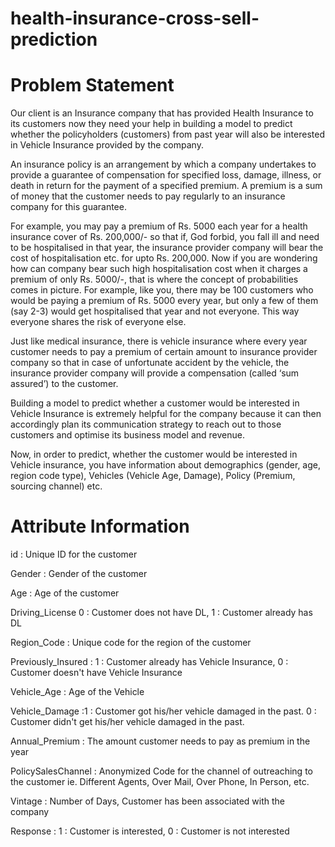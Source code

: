 # health-insurance-cross-sell-prediction

# Problem Statement
Our client is an Insurance company that has provided Health Insurance to its customers now they need your help in building a model to predict whether the policyholders (customers) from past year will also be interested in Vehicle Insurance provided by the company.

An insurance policy is an arrangement by which a company undertakes to provide a guarantee of compensation for specified loss, damage, illness, or death in return for the payment of a specified premium. A premium is a sum of money that the customer needs to pay regularly to an insurance company for this guarantee.

For example, you may pay a premium of Rs. 5000 each year for a health insurance cover of Rs. 200,000/- so that if, God forbid, you fall ill and need to be hospitalised in that year, the insurance provider company will bear the cost of hospitalisation etc. for upto Rs. 200,000. Now if you are wondering how can company bear such high hospitalisation cost when it charges a premium of only Rs. 5000/-, that is where the concept of probabilities comes in picture. For example, like you, there may be 100 customers who would be paying a premium of Rs. 5000 every year, but only a few of them (say 2-3) would get hospitalised that year and not everyone. This way everyone shares the risk of everyone else.

Just like medical insurance, there is vehicle insurance where every year customer needs to pay a premium of certain amount to insurance provider company so that in case of unfortunate accident by the vehicle, the insurance provider company will provide a compensation (called ‘sum assured’) to the customer.

Building a model to predict whether a customer would be interested in Vehicle Insurance is extremely helpful for the company because it can then accordingly plan its communication strategy to reach out to those customers and optimise its business model and revenue.

Now, in order to predict, whether the customer would be interested in Vehicle insurance, you have information about demographics (gender, age, region code type), Vehicles (Vehicle Age, Damage), Policy (Premium, sourcing channel) etc.

# Attribute Information
id : Unique ID for the customer

Gender : Gender of the customer

Age : Age of the customer

Driving_License 0 : Customer does not have DL, 1 : Customer already has DL

Region_Code : Unique code for the region of the customer

Previously_Insured : 1 : Customer already has Vehicle Insurance, 0 : Customer doesn't have Vehicle Insurance

Vehicle_Age : Age of the Vehicle

Vehicle_Damage :1 : Customer got his/her vehicle damaged in the past. 0 : Customer didn't get his/her vehicle damaged in the past.

Annual_Premium : The amount customer needs to pay as premium in the year

PolicySalesChannel : Anonymized Code for the channel of outreaching to the customer ie. Different Agents, Over Mail, Over Phone, In Person, etc.

Vintage : Number of Days, Customer has been associated with the company

Response : 1 : Customer is interested, 0 : Customer is not interested
